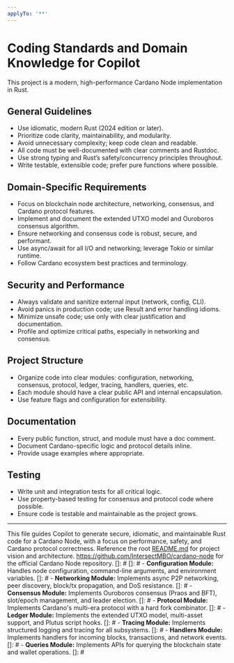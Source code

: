 ```yaml
---
applyTo: '**'
---
```

# Coding Standards and Domain Knowledge for Copilot

This project is a modern, high-performance Cardano Node implementation in Rust.

## General Guidelines
- Use idiomatic, modern Rust (2024 edition or later).
- Prioritize code clarity, maintainability, and modularity.
- Avoid unnecessary complexity; keep code clean and readable.
- All code must be well-documented with clear comments and Rustdoc.
- Use strong typing and Rust’s safety/concurrency principles throughout.
- Write testable, extensible code; prefer pure functions where possible.

## Domain-Specific Requirements
- Focus on blockchain node architecture, networking, consensus, and Cardano protocol features.
- Implement and document the extended UTXO model and Ouroboros consensus algorithm.
- Ensure networking and consensus code is robust, secure, and performant.
- Use async/await for all I/O and networking; leverage Tokio or similar runtime.
- Follow Cardano ecosystem best practices and terminology.

## Security and Performance
- Always validate and sanitize external input (network, config, CLI).
- Avoid panics in production code; use Result and error handling idioms.
- Minimize unsafe code; use only with clear justification and documentation.
- Profile and optimize critical paths, especially in networking and consensus.

## Project Structure
- Organize code into clear modules: configuration, networking, consensus, protocol, ledger, tracing, handlers, queries, etc.
- Each module should have a clear public API and internal encapsulation.
- Use feature flags and configuration for extensibility.

## Documentation
- Every public function, struct, and module must have a doc comment.
- Document Cardano-specific logic and protocol details inline.
- Provide usage examples where appropriate.

## Testing
- Write unit and integration tests for all critical logic.
- Use property-based testing for consensus and protocol code where possible.
- Ensure code is testable and maintainable as the project grows.

---
This file guides Copilot to generate secure, idiomatic, and maintainable Rust code for a Cardano Node, with a focus on performance, safety, and Cardano protocol correctness.
Reference the  root [README.md](README.md) for project vision and architecture.
https://github.com/IntersectMBO/cardano-node for the official Cardano Node repository.
[]: # 
[]: # - **Configuration Module:** Handles node configuration, command-line arguments, and environment variables.
[]: # - **Networking Module:** Implements async P2P networking, peer discovery, block/tx propagation, and DoS resistance.
[]: # - **Consensus Module:** Implements Ouroboros consensus (Praos and BFT), slot/epoch management, and leader election.
[]: # - **Protocol Module:** Implements Cardano's multi-era protocol with a hard fork combinator.
[]: # - **Ledger Module:** Implements the extended UTXO model, multi-asset support, and Plutus script hooks.
[]: # - **Tracing Module:** Implements structured logging and tracing for all subsystems.
[]: # - **Handlers Module:** Implements handlers for incoming blocks, transactions, and network events.
[]: # - **Queries Module:** Implements APIs for querying the blockchain state and wallet operations.
[]: # 
